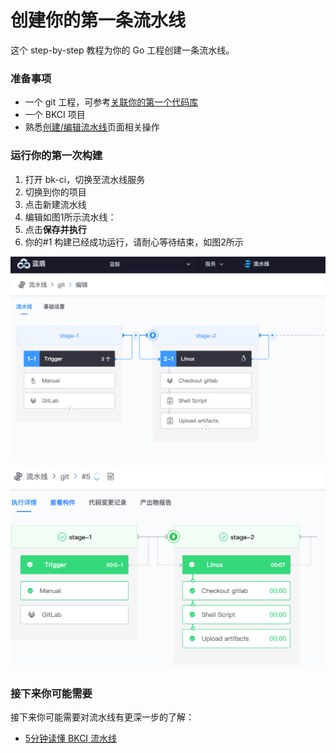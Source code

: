 # 创建你的第一条流水线

这个 step-by-step 教程为你的 Go 工程创建一条流水线。

### 准备事项 <a id="&#x51C6;&#x5907;&#x4E8B;&#x9879;"></a>

* 一个 git 工程，可参考[关联你的第一个代码库](link-first-repo.md)
* 一个 BKCI 项目
* 熟悉[创建/编辑流水线](../services/pipelines/pipeline-edit.md)页面相关操作

### 运行你的第一次构建 <a id="&#x8FD0;&#x884C;&#x4F60;&#x7684;&#x7B2C;&#x4E00;&#x6B21;&#x6784;&#x5EFA;"></a>

1. 打开 bk-ci，切换至流水线服务
2. 切换到你的项目
3. 点击新建流水线
4. 编辑如图1所示流水线： 
5. 点击**保存并执行**
6. 你的\#1 构建已经成功运行，请耐心等待结束，如图2所示



![&#x56FE;1](../.gitbook/assets/image%20%285%29.png)

![&#x56FE;2](../.gitbook/assets/image%20%2823%29.png)

### 接下来你可能需要 <a id="&#x63A5;&#x4E0B;&#x6765;&#x4F60;&#x53EF;&#x80FD;&#x9700;&#x8981;"></a>

接下来你可能需要对流水线有更深一步的了解：

* [5分钟读懂 BKCI 流水线](../overview/learn-pipeline-in-5-min.md)

